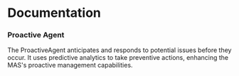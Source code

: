 # Documentation

### **Proactive Agent**

The ProactiveAgent anticipates and responds to potential issues before they occur. It uses predictive analytics to take preventive actions, enhancing the MAS's proactive management capabilities.